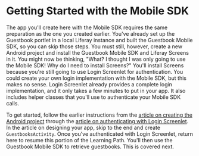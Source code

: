# Getting Started with the Mobile SDK [](id=getting-started-with-the-mobile-sdk)

The app you'll create here with the Mobile SDK requires the same preparation as 
the one you created earlier. You've already set up the Guestbook portlet in a 
local Liferay instance and built the Guestbook Mobile SDK, so you can skip those 
steps. You must still, however, create a new Android project and install the 
Guestbook Mobile SDK and Liferay Screens in it. You might now be thinking, 
"What? I thought I was only going to use the Mobile SDK! Why do I need to 
install Screens?" You'll install Screens because you're still going to use Login 
Screenlet for authentication. You could create your own login implementation 
with the Mobile SDK, but this makes no sense. Login Screenlet already provides a 
complete login implementation, and it only takes a few minutes to put in your 
app. It also includes helper classes that you'll use to authenticate your Mobile 
SDK calls. 

To get started, follow the earlier instructions from the 
[article on creating the Android project](/develop/tutorials/-/knowledge_base/6-2/creating-the-android-project) 
through the 
[article on authenticating with Login Screenlet](/develop/tutorials/-/knowledge_base/6-2/using-login-screenlet-for-authentication). 
In the article on designing your app, skip to the end and create 
`GuestbooksActivity`. Once you've authenticated with Login Screenlet, return 
here to resume this portion of the Learning Path. You'll then use the Guestbook 
Mobile SDK to retrieve guestbooks. This is covered next. 

